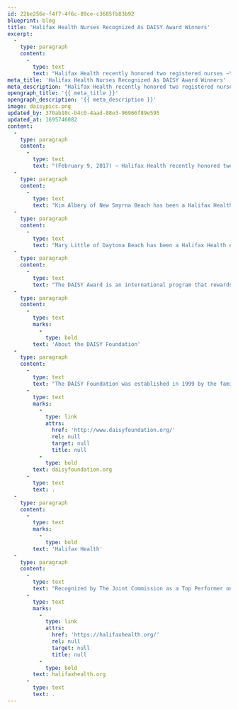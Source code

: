 ```yaml
---
id: 22be256e-f4f7-4f6c-89ce-c3685fb83b92
blueprint: blog
title: 'Halifax Health Nurses Recognized As DAISY Award Winners'
excerpt:
  -
    type: paragraph
    content:
      -
        type: text
        text: "Halifax Health recently honored two registered nurses –\_Kim Albery and Mary Little – as winners of the December 2016 DAISY Award recognizing extraordinary nurses."
meta_title: 'Halifax Health Nurses Recognized As DAISY Award Winners'
meta_description: "Halifax Health recently honored two registered nurses –\_Kim Albery & Mary Little – as winners of the December 2016 DAISY Award recognizing extraordinary nurses."
opengraph_title: '{{ meta_title }}'
opengraph_description: '{{ meta_description }}'
image: daisypics.png
updated_by: 370ab10c-b4c0-4aad-88e3-96966f89e595
updated_at: 1695746082
content:
  -
    type: paragraph
    content:
      -
        type: text
        text: "(February 9, 2017) – Halifax Health recently honored two registered nurses –\_Kim Albery and Mary Little – as winners of the community health system’s December 2016 DAISY Award recognizing extraordinary nurses."
  -
    type: paragraph
    content:
      -
        type: text
        text: "Kim Albery of New Smyrna Beach has been a Halifax Health employee since 2001.\_ Originally hired as a licensed practical nurse, Albery, a Daytona State College graduate, became a registered nurse in 2005.\_ Through the years, she has worked in a variety of areas at Halifax Health, including women’s health, medical – surgical and dialysis.\_ Albery currently works in the Emergency Department at Halifax Health Medical Center of Port Orange."
  -
    type: paragraph
    content:
      -
        type: text
        text: "Mary Little of Daytona Beach has been a Halifax Health employee since 2009.\_ A Daytona State College graduate, she became a registered nurse in 2004.\_ She previously worked in Halifax Health’s EmployMed unit before joining the inpatient oncology team at Halifax Health Medical Center of Daytona Beach."
  -
    type: paragraph
    content:
      -
        type: text
        text: "The DAISY Award is an international program that rewards and celebrates the extraordinary compassionate and skillful care given by nurses every day.\_ A DAISY Award Partner, Halifax Health encourages patients, visitors, nurses, physicians and employees to nominate a nurse each month for this honor."
  -
    type: paragraph
    content:
      -
        type: text
        marks:
          -
            type: bold
        text: 'About the DAISY Foundation'
  -
    type: paragraph
    content:
      -
        type: text
        text: "The DAISY Foundation was established in 1999 by the family of J. Patrick Barnes who died of complications of the auto-immune disease Idiopathic Thrombocytopenia Purpura (ITP) at the age of 33.\_ During his eight-week hospitalization, his family was awestruck by the care and compassion his nurses provided not only to him, but his entire family.\_ The foundation, whose name DAISY is an acronym for diseases that attack the immune system, has as one of its goals to recognize extraordinary nurses who make an enormous difference in the lives of those they care for with the superhuman work they do every day.\_ To learn more about the DAISY Foundation, go to "
      -
        type: text
        marks:
          -
            type: link
            attrs:
              href: 'http://www.daisyfoundation.org/'
              rel: null
              target: null
              title: null
          -
            type: bold
        text: daisyfoundation.org
      -
        type: text
        text: .
  -
    type: paragraph
    content:
      -
        type: text
        marks:
          -
            type: bold
        text: 'Halifax Health'
  -
    type: paragraph
    content:
      -
        type: text
        text: "Recognized by The Joint Commission as a Top Performer on Key Quality Measures, Halifax Health serves Volusia and Flagler counties, providing a continuum of healthcare services through a network of organizations including a tertiary hospital, community hospital, psychiatric services, a cancer treatment center with four outreach locations, the area’s largest hospice, a center for inpatient rehabilitation, primary care walk-in clinics, a walk-in clinic specializing in women’s health, two community clinics, three children’s medical practices, a home healthcare agency, and an exclusive provider organization.\_ Halifax Health offers the area’s only Level II Trauma Center, Comprehensive Stroke Center, Pediatric Intensive Care Unit, Pediatric Emergency Department, Child and Adolescent Behavioral Services, complete Neurosurgical Services, OB Emergency Department and Level II Neonatal Intensive Care Unit that cares for babies born as early as 28 weeks.\_ For more information, visit "
      -
        type: text
        marks:
          -
            type: link
            attrs:
              href: 'https://halifaxhealth.org/'
              rel: null
              target: null
              title: null
          -
            type: bold
        text: halifaxhealth.org
      -
        type: text
        text: .
---
```

